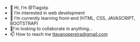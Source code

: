 - 👋 Hi, I’m @Tiagotp
- 👀 I’m interested in web development
- 🌱 I’m currently learning front-end (HTML, CSS, JAVASCRIPT, BOOTSTRAP)
- 💞️I'm looking to collaborate in anything...
- 📫 How to reach me ttavanopereira@gmail.com

<!---
Tiagotp/Tiagotp is a ✨ special ✨ repository because its `README.md` (this file) appears on your GitHub profile.
You can click the Preview link to take a look at your changes.
--->
